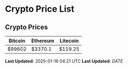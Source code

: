 # Crypto Price List

## Crypto Prices
| Bitcoin | Ethereum | Litecoin |
| ------- | -------- | -------- |
| $99602 | $3370.1 | $119.25 |
**Last Updated:** 2025-01-16 04:21 UTC
**Last Updated:** $DATE$
